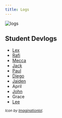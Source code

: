 ```yaml
---
title: Logs 
---
```


![logs](log.png)

## Student Devlogs

* [Lex](https://itslexwhoelse.itch.io/drawing-moving-and-seeing-code)
* [Rafi](https://rafipdf.itch.io/drawing-moving-and-seeing-with-code)
* [Mecca](https://meccagodzilla231.itch.io/awesomequiltprogram)
* [Jack](https://flemin.itch.io/dmswc2025)
* [Paul](https://ipodmadeofshiplap.itch.io/dsmc-spring-2025)
* [Diego](https://orangutanjuicebox.blogspot.com/)
* [Jaiden](https://students.purchase.edu/jaiden.kelly/dms_blog/index.html)
* April
* [John](https://johnsch7.itch.io/devlog)
* Grace
* [Lee](https://leetusman.com/nosebook/log/)

<sub>*Icon by [Imaginationlol](https://www.flaticon.com/free-icon/log_12888222?term=stacked+logs&page=1&position=3&origin=search&related_id=12888222).*</sub>

